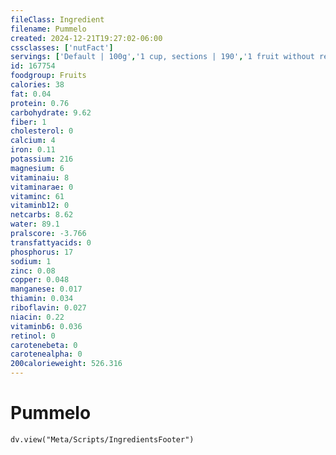 ```yaml
---
fileClass: Ingredient
filename: Pummelo
created: 2024-12-21T19:27:02-06:00
cssclasses: ['nutFact']
servings: ['Default | 100g','1 cup, sections | 190','1 fruit without refuse | 609']
id: 167754
foodgroup: Fruits
calories: 38
fat: 0.04
protein: 0.76
carbohydrate: 9.62
fiber: 1
cholesterol: 0
calcium: 4
iron: 0.11
potassium: 216
magnesium: 6
vitaminaiu: 8
vitaminarae: 0
vitaminc: 61
vitaminb12: 0
netcarbs: 8.62
water: 89.1
pralscore: -3.766
transfattyacids: 0
phosphorus: 17
sodium: 1
zinc: 0.08
copper: 0.048
manganese: 0.017
thiamin: 0.034
riboflavin: 0.027
niacin: 0.22
vitaminb6: 0.036
retinol: 0
carotenebeta: 0
carotenealpha: 0
200calorieweight: 526.316
---
```


# Pummelo

```dataviewjs
dv.view("Meta/Scripts/IngredientsFooter")
```